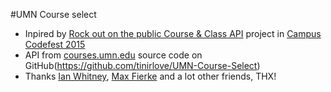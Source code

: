 #UMN Course select
* Inpired by [Rock out on the public Course & Class API](http://umn.campuscodefest.org/projects/45-rock-out-on-the-public-course-class-api) project in [Campus Codefest 2015](//z.umn.edu/ccf2015)
* API from [courses.umn.edu](courses.umn.edu) source code on GitHub(https://github.com/tinirlove/UMN-Course-Select)
* Thanks [Ian Whitney](https://github.umn.edu/whit0694), [Max Fierke](https://github.com/maxfierke) and a lot other friends, THX!
